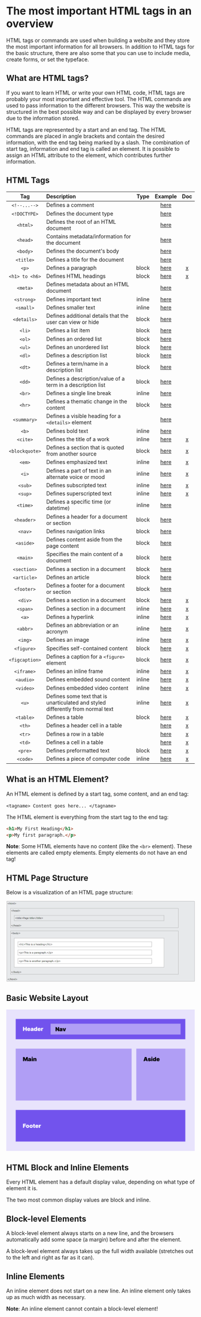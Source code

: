 # The most important HTML tags in an overview

HTML tags or commands are used when building a website and they store the most important information for all browsers. In addition to HTML tags for the basic structure, there are also some that you can use to include media, create forms, or set the typeface.

## What are HTML tags?

If you want to learn HTML or write your own HTML code, HTML tags are probably your most important and effective tool. The HTML commands are used to pass information to the different browsers. This way the website is structured in the best possible way and can be displayed by every browser due to the information stored.

HTML tags are represented by a start and an end tag. The HTML commands are placed in angle brackets and contain the desired information, with the end tag being marked by a slash. The combination of start tag, information and end tag is called an element. It is possible to assign an HTML attribute to the element, which contributes further information.

## HTML Tags

|Tag|Description|Type|Example|Doc|
|:-:|:-|:-:|:-:|:-:|
|`<!--...-->`|Defines a comment| |[here](examples/comment.html)||
|`<!DOCTYPE>`|Defines the document type| |[here](examples/basic.html)||
|`<html>`|Defines the root of an HTML document| |[here](examples/basic.html)||
|`<head>`|Contains metadata/information for the document| |[here](examples/basic.html)||
|`<body>`|Defines the document's body| |[here](examples/basic.html)||
|`<title>`|Defines a title for the document| |[here](examples/title.html)||
|`<p>`|Defines a paragraph|block|[here](examples/paragraph.html)|[x](tags/p.md)|
|`<h1> to <h6>`|Defines HTML headings|block|[here](examples/headings.html)|[x](tags/headings.md)|
|`<meta>`|Defines metadata about an HTML document| |[here](examples/metadata.html)||
|`<strong>`|Defines important text|inline|[here](examples/strong.html)||
|`<small>`|Defines smaller text|inline|[here](examples/small.html)||
|`<details>`|Defines additional details that the user can view or hide|block|[here](examples/details.html)||
|`<li>`|Defines a list item|block|[here](examples/unordered_list.html)||
|`<ol>`|Defines an ordered list|block|[here](examples/ordered_list.html)||
|`<ul>`|Defines an unordered list|block|[here](examples/unordered_list.html)||
|`<dl>`|Defines a description list|block|[here](examples/description_list.html)||
|`<dt>`|Defines a term/name in a description list|block|[here](examples/description_list.html)||
|`<dd>`|Defines a description/value of a term in a description list|block|[here](examples/description_list.html)||
|`<br>`|Defines a single line break|inline|[here](examples/break.html)||
|`<hr>`|Defines a thematic change in the content|block|[here](examples/horizontal_rule.html)||
|`<summary>`|Defines a visible heading for a `<details>` element| |[here](examples/details.html)||
|`<b>`|Defines bold text|inline|[here](examples/bold.html)||
|`<cite>`|Defines the title of a work|inline|[here](examples/cite.html)|[x](tags/cite.md)|
|`<blockquote>`|Defines a section that is quoted from another source|block|[here](examples/blockquote.html)|[x](tags/blockquote.md)|
|`<em>`|Defines emphasized text|inline|[here](examples/emphasized.html)|[x](tags/em.md)|
|`<i>`|Defines a part of text in an alternate voice or mood|inline|[here](examples/italic.html)|[x](tags/i.md)|
|`<sub>`|Defines subscripted text|inline|[here](examples/subscript.html)|[x](tags/sub.md)|
|`<sup>`|Defines superscripted text|inline|[here](examples/superscript.html)|[x](tags/sup.md)|
|`<time>`|Defines a specific time (or datetime)|inline|[here](examples/time.html)||
|`<header>`|Defines a header for a document or section|block|[here](examples/semantic_structure.html)||
|`<nav>`|Defines navigation links|block|[here](examples/nav.html)||
|`<aside>`|Defines content aside from the page content|block|[here](examples/semantic_structure.html)||
|`<main>`|Specifies the main content of a document|block|[here](examples/semantic_structure.html)||
|`<section>`|Defines a section in a document|block|[here](examples/section.html)||
|`<article>`|Defines an article|block|[here](examples/semantic_structure.html)||
|`<footer>`|Defines a footer for a document or section|block|[here](examples/semantic_structure.html)||
|`<div>`|Defines a section in a document|block|[here](examples/div.html)|[x](tags/div.md)|
|`<span>`|Defines a section in a document|inline|[here](examples/span.html)|[x](tags/span.md)|
|`<a>`|Defines a hyperlink|inline|[here](examples/anchor.html)|[x](tags/a.md)|
|`<abbr>`|Defines an abbreviation or an acronym|inline|[here](examples/abbreviation.html)|[x](tags/abbr.md)|
|`<img>`|Defines an image|inline|[here](examples/image.html)|[x](tags/image.md)|
|`<figure>`|Specifies self-contained content|block|[here](examples/figure.html)|[x](tags/figure.md)|
|`<figcaption>`|Defines a caption for a `<figure>` element|block|[here](examples/figcaption.html)|[x](tags/figcaption.md)|
|`<iframe>`|Defines an inline frame|inline|[here](examples/iframe.html)|[x](tags/iframe.md)|
|`<audio>`|Defines embedded sound content|inline|[here](examples/audio.html)|[x](tags/audio.md)|
|`<video>`|Defines embedded video content|inline|[here](examples/video.html)|[x](tags/video.md)|
|`<u>`|Defines some text that is unarticulated and styled differently from normal text|inline|[here](examples/u.html)|[x](tags/u.md)|
|`<table>`|Defines a table|block|[here](examples/table.html)|[x](tags/table.md)|
|`<th>`|Defines a header cell in a table||[here](examples/table.html)|[x](tags/th.md)|
|`<tr>`|Defines a row in a table||[here](examples/table.html)|[x](tags/tr.md)|
|`<td>`|Defines a cell in a table||[here](examples/table.html)|[x](tags/td.md)|
|`<pre>`|Defines preformatted text|block|[here](examples/pre.html)|[x](tags/pre.md)|
|`<code>`|Defines a piece of computer code|inline|[here](examples/code.html)|[x](tags/code.md)|

## What is an HTML Element?

An HTML element is defined by a start tag, some content, and an end tag:

`<tagname> Content goes here... </tagname>`

The HTML element is everything from the start tag to the end tag:

```html
<h1>My First Heading</h1>
<p>My first paragraph.</p>
```

**Note**: Some HTML elements have no content (like the `<br>` element). These elements are called empty elements. Empty elements do not have an end tag!

## HTML Page Structure

Below is a visualization of an HTML page structure:

![HTML page structure](../images/page_structure.png)

## Basic Website Layout

![Semantic Structure](../images/semantic_structure.png)

## HTML Block and Inline Elements

Every HTML element has a default display value, depending on what type of element it is.

The two most common display values are block and inline.

## Block-level Elements

A block-level element always starts on a new line, and the browsers automatically add some space (a margin) before and after the element.

A block-level element always takes up the full width available (stretches out to the left and right as far as it can).

## Inline Elements

An inline element does not start on a new line. An inline element only takes up as much width as necessary.

**Note**: An inline element cannot contain a block-level element!
